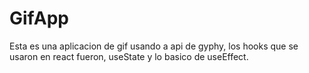 # GifApp

Esta es una aplicacion de gif usando a api de gyphy, los hooks que se usaron en react fueron, useState y lo basico de useEffect.
